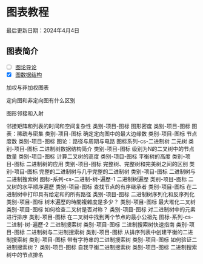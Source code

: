 # 图表教程

最后更新日期：2024年4月4日

## 图表简介

- [ ] [图论导论](/core-concepts/data-structures/graph-theory/graph-theory-intro_zh.md)
- [x] [图数据结构](/core-concepts/data-structures/graph-theory/graphs_zh.md)

加权与非加权图表

定向图和非定向图有什么区别

图形邻接和入射

邻接矩阵和列表的时间和空间复杂性
类别-项目-图标
图形密度
类别-项目-图标
图表：稀疏与密集
类别-项目-图标
确定定向图中的最大边缘数
类别-项目-图标
节点度数
类别-项目-图标
图论：路径与周期与电路
图标系列-cs-二进制树
二元树
类别-项目-图标
二进制树数据结构简介
类别-项目-图标
级别为N的二叉树中的节点数量
类别-项目-图标
计算二叉树的高度
类别-项目-图标
平衡树的高度
类别-项目-图标
二进制树的应用
类别-项目-图标
完整树、完整树和完美树之间的区别
类别-项目-图标
完整的二进制树与几乎完整的二进制树
类别-项目-图标
二进制树与二进制搜索树
图标-系列-cs-二进制-树-遍歷-1
二进制树遍歷
类别-项目-图标
二叉树的水平顺序遍歷
类别-项目-图标
查找节点的有序继承者
类别-项目-图标
在二进制树中打印具有给定和的所有路径
类别-项目-图标
二进制树序列化和反序列化
类别-项目-图标
树木遍歷的時間複雜度是多少？
类别-项目-图标
最大堆化二叉树
类别-项目-图标
如何检查二叉树是否对称？
类别-项目-图标
对二进制树中的元素进行排序
类别-项目-图标
在二叉树中找到两个节点的最小公祖先
图标-系列-cs-二进制-树-遍歷-2
二进制搜索树
类别-项目-图标
二进制搜索树快速指南
类别-项目-图标
二进制树与二进制搜索树
类别-项目-图标
从排序列表中创建平衡的二进制搜索树
类别-项目-图标
带有字符串的二进制搜索树
类别-项目-图标
如何验证二进制搜索树？
类别-项目-图标
自我平衡二进制搜索树
类别-项目-图标
二进制搜索树中的节点排名
